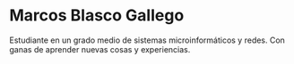 # Marcos Blasco Gallego
Estudiante en un grado medio de sistemas microinformáticos y redes. 
Con ganas de aprender nuevas cosas y experiencias.

